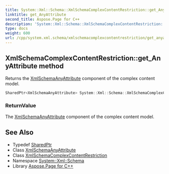 ```yaml
---
title: System::Xml::Schema::XmlSchemaComplexContentRestriction::get_AnyAttribute method
linktitle: get_AnyAttribute
second_title: Aspose.Page for C++
description: 'System::Xml::Schema::XmlSchemaComplexContentRestriction::get_AnyAttribute method. Returns the XmlSchemaAnyAttribute component of the complex content model in C++.'
type: docs
weight: 600
url: /cpp/system.xml.schema/xmlschemacomplexcontentrestriction/get_anyattribute/
---
```

## XmlSchemaComplexContentRestriction::get_AnyAttribute method


Returns the [XmlSchemaAnyAttribute](../../xmlschemaanyattribute/) component of the complex content model.

```cpp
SharedPtr<XmlSchemaAnyAttribute> System::Xml::Schema::XmlSchemaComplexContentRestriction::get_AnyAttribute()
```


### ReturnValue

The [XmlSchemaAnyAttribute](../../xmlschemaanyattribute/) component of the complex content model.

## See Also

* Typedef [SharedPtr](../../../system/sharedptr/)
* Class [XmlSchemaAnyAttribute](../../xmlschemaanyattribute/)
* Class [XmlSchemaComplexContentRestriction](../)
* Namespace [System::Xml::Schema](../../)
* Library [Aspose.Page for C++](../../../)
